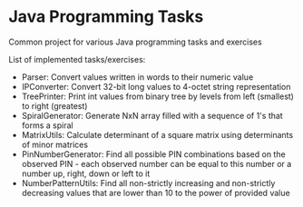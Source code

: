 # Java Programming Tasks
Common project for various Java programming tasks and exercises

List of implemented tasks/exercises:
- Parser: Convert values written in words to their numeric value
- IPConverter: Convert 32-bit long values to 4-octet string representation
- TreePrinter: Print int values from binary tree by levels from left (smallest) to right (greatest)
- SpiralGenerator: Generate NxN array filled with a sequence of 1's that forms a spiral
- MatrixUtils: Calculate determinant of a square matrix using determinants of minor matrices
- PinNumberGenerator: Find all possible PIN combinations based on the observed PIN - each observed number can be equal to this number or a number up, right, down or left to it
- NumberPatternUtils: Find all non-strictly increasing and non-strictly decreasing values that are lower than 10 to the power of provided value
